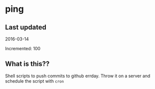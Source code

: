 # ping

## Last updated
2016-03-14

Incremented: 100

## What is this?? 
Shell scripts to push commits to github errday. Throw it on a server and schedule the script with `cron`
